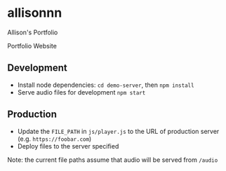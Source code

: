 # allisonnn
Allison's Portfolio

Portfolio Website

## Development
* Install node dependencies: `cd demo-server`, then `npm install`
* Serve audio files for development `npm start`

## Production
* Update the `FILE_PATH` in `js/player.js` to the URL of production server (e.g. `https://foobar.com`)
* Deploy files to the server specified

Note: the current file paths assume that audio will be served from `/audio`

